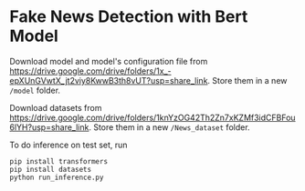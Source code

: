 # Fake News Detection with Bert Model

Download model and model's configuration file from https://drive.google.com/drive/folders/1x_-epXUnGVwtX_jt2viy8KwwB3th8vUT?usp=share_link. Store them in a new `/model` folder.

Download datasets from https://drive.google.com/drive/folders/1knYzOG42Th2Zn7xKZMf3idCFBFou6lYH?usp=share_link. Store them in a new `/News_dataset` folder.

To do inference on test set, run

```
pip install transformers
pip install datasets
python run_inference.py
```


